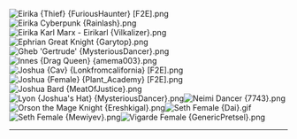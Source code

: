 ![Eirika {Thief} {FuriousHaunter} [F2E].png](https://raw.githubusercontent.com/Klokinator/FE-Repo/main/Portrait%20Repository/FE08%20Mugs%20(Sacred%20Stones)/Alternate%20Classes%20and%20Genders/Eirika%20(Thief)%20%7BFuriousHaunter%7D%20%5BF2E%5D.png "Eirika {Thief} {FuriousHaunter} [F2E].png")![Eirika Cyberpunk {Rainlash}.png](https://raw.githubusercontent.com/Klokinator/FE-Repo/main/Portrait%20Repository/FE08%20Mugs%20(Sacred%20Stones)/Alternate%20Classes%20and%20Genders/Eirika%20Cyberpunk%20(Rainlash).png "Eirika Cyberpunk {Rainlash}.png")![Eirika Karl Marx - Eirikarl {Vilkalizer}.png](https://raw.githubusercontent.com/Klokinator/FE-Repo/main/Portrait%20Repository/FE08%20Mugs%20(Sacred%20Stones)/Alternate%20Classes%20and%20Genders/Eirika%20Karl%20Marx%20-%20Eirikarl%20(Vilkalizer).png "Eirika Karl Marx - Eirikarl {Vilkalizer}.png")![Ephrian Great Knight {Garytop}.png](https://raw.githubusercontent.com/Klokinator/FE-Repo/main/Portrait%20Repository/FE08%20Mugs%20(Sacred%20Stones)/Alternate%20Classes%20and%20Genders/Ephrian%20Great%20Knight%20%7BGarytop%7D.png "Ephrian Great Knight {Garytop}.png")![Gheb 'Gertrude' {MysteriousDancer}.png](https://raw.githubusercontent.com/Klokinator/FE-Repo/main/Portrait%20Repository/FE08%20Mugs%20(Sacred%20Stones)/Alternate%20Classes%20and%20Genders/Gheb%20'Gertrude'%20(MysteriousDancer).png "Gheb 'Gertrude' {MysteriousDancer}.png")![Innes {Drag Queen} {amema003}.png](https://raw.githubusercontent.com/Klokinator/FE-Repo/main/Portrait%20Repository/FE08%20Mugs%20(Sacred%20Stones)/Alternate%20Classes%20and%20Genders/Innes%20(Drag%20Queen)%20%7Bamema003%7D.png "Innes {Drag Queen} {amema003}.png")![Joshua {Cav} {Lonkfromcalifornia} [F2E].png](https://raw.githubusercontent.com/Klokinator/FE-Repo/main/Portrait%20Repository/FE08%20Mugs%20(Sacred%20Stones)/Alternate%20Classes%20and%20Genders/Joshua%20(Cav)%20%7BLonkfromcalifornia%7D%20%5BF2E%5D.png "Joshua {Cav} {Lonkfromcalifornia} [F2E].png")![Joshua {Female} {Plant_Academy} [F2E].png](https://raw.githubusercontent.com/Klokinator/FE-Repo/main/Portrait%20Repository/FE08%20Mugs%20(Sacred%20Stones)/Alternate%20Classes%20and%20Genders/Joshua%20(Female)%20%7BPlant_Academy%7D%20%5BF2E%5D.png "Joshua {Female} {Plant_Academy} [F2E].png")![Joshua Bard {MeatOfJustice}.png](https://raw.githubusercontent.com/Klokinator/FE-Repo/main/Portrait%20Repository/FE08%20Mugs%20(Sacred%20Stones)/Alternate%20Classes%20and%20Genders/Joshua%20Bard%20%7BMeatOfJustice%7D.png "Joshua Bard {MeatOfJustice}.png")![Lyon {Joshua's Hat} {MysteriousDancer}.png](https://raw.githubusercontent.com/Klokinator/FE-Repo/main/Portrait%20Repository/FE08%20Mugs%20(Sacred%20Stones)/Alternate%20Classes%20and%20Genders/Lyon%20(Joshua's%20Hat)%20%7BMysteriousDancer%7D.png "Lyon {Joshua's Hat} {MysteriousDancer}.png")![Neimi Dancer {7743}.png](https://raw.githubusercontent.com/Klokinator/FE-Repo/main/Portrait%20Repository/FE08%20Mugs%20(Sacred%20Stones)/Alternate%20Classes%20and%20Genders/Neimi%20Dancer%20%7B7743%7D.png "Neimi Dancer {7743}.png")![Orson the Mage Knight {Ereshkigal}.png](https://raw.githubusercontent.com/Klokinator/FE-Repo/main/Portrait%20Repository/FE08%20Mugs%20(Sacred%20Stones)/Alternate%20Classes%20and%20Genders/Orson%20the%20Mage%20Knight%20(Ereshkigal).png "Orson the Mage Knight {Ereshkigal}.png")![Seth Female {Dai}.gif](https://raw.githubusercontent.com/Klokinator/FE-Repo/main/Portrait%20Repository/FE08%20Mugs%20(Sacred%20Stones)/Alternate%20Classes%20and%20Genders/Seth%20Female%20(Dai).gif "Seth Female {Dai}.gif")![Seth Female {Mewiyev}.png](https://raw.githubusercontent.com/Klokinator/FE-Repo/main/Portrait%20Repository/FE08%20Mugs%20(Sacred%20Stones)/Alternate%20Classes%20and%20Genders/Seth%20Female%20(Mewiyev).png "Seth Female {Mewiyev}.png")![Vigarde Female {GenericPretsel}.png](https://raw.githubusercontent.com/Klokinator/FE-Repo/main/Portrait%20Repository/FE08%20Mugs%20(Sacred%20Stones)/Alternate%20Classes%20and%20Genders/Vigarde%20Female%20%7BGenericPretsel%7D.png "Vigarde Female {GenericPretsel}.png")



----


